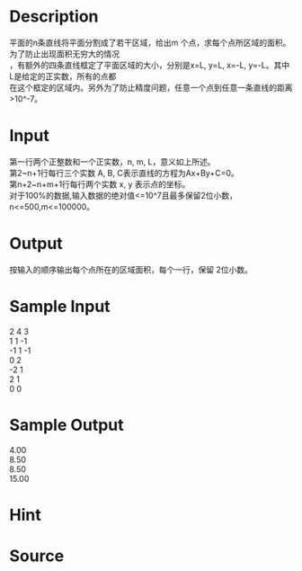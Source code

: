 
# Description

<div class="content"><div>平面的n条直线将平面分割成了若干区域，给出m 个点，求每个点所区域的面积。为了防止出现面积无穷大的情况</div>
<div>，有额外的四条直线框定了平面区域的大小，分别是x=L, y=L, x=-L, y=-L。其中L是给定的正实数，所有的点都</div>
<div>在这个框定的区域内。另外为了防止精度问题，任意一个点到任意一条直线的距离&gt;10^-7。</div>
<p></p></div>

# Input

<div class="content"><div>第一行两个正整数和一个正实数，n, m, L，意义如上所述。 </div>
<div>第2~n+1行每行三个实数 A, B, C表示直线的方程为Ax+By+C=0。 </div>
<div>第n+2~n+m+1行每行两个实数 x, y 表示点的坐标。</div>
<div>对于100%的数据,输入数据的绝对值&lt;=10^7且最多保留2位小数，n&lt;=500,m&lt;=100000。 </div>
<div></div>
<div></div>
<div></div></div>

# Output

<div class="content"><div>按输入的顺序输出每个点所在的区域面积，每个一行，保留 2位小数。</div></div>

# Sample Input

<div class="content"><span class="sampledata">2 4 3 <br/>
1 1 -1 <br/>
-1 1 -1 <br/>
0 2 <br/>
-2 1 <br/>
2 1 <br/>
0 0</span></div>

# Sample Output

<div class="content"><span class="sampledata">4.00 <br/>
8.50 <br/>
8.50 <br/>
15.00</span></div>

# Hint

<div class="content"><p></p></div>

# Source

<div class="content"><p><a href="problemset.php?search="></a></p></div>

